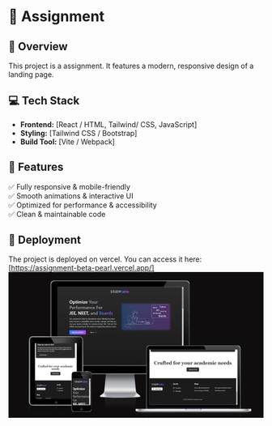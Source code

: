 # 🚀  Assignment  

## 📌 Overview  
This project is a assignment. It features a modern, responsive design of a landing page.  

## 💻 Tech Stack  
- **Frontend:** [React / HTML, Tailwind/ CSS, JavaScript]  
- **Styling:** [Tailwind CSS / Bootstrap]  
- **Build Tool:** [Vite / Webpack]  

## 🔹 Features  
✅ Fully responsive & mobile-friendly  
✅ Smooth animations & interactive UI  
✅ Optimized for performance & accessibility  
✅ Clean & maintainable code  

## 📌 Deployment
The project is deployed on vercel. You can access it here: [https://assignment-beta-pearl.vercel.app/]
![Homepage Screenshot](https://raw.githubusercontent.com/aditissigh24/Assignment/main/src/assets/homepage.png)

